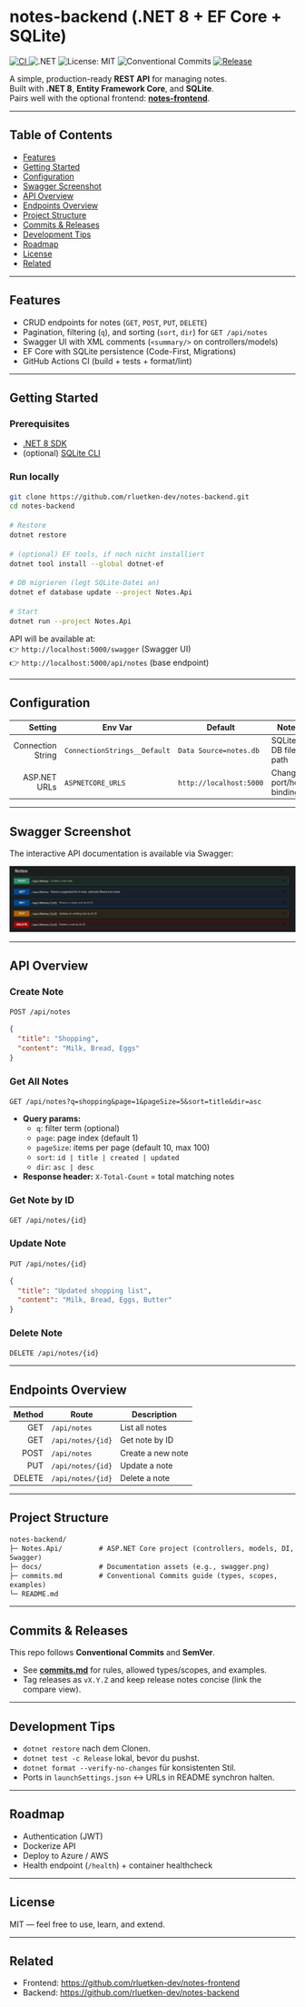 ﻿# notes-backend (.NET 8 + EF Core + SQLite)

<p align="left">
  <a href="https://github.com/rluetken-dev/notes-backend/actions/workflows/ci.yml">
    <img alt="CI" src="https://github.com/rluetken-dev/notes-backend/actions/workflows/ci.yml/badge.svg?branch=main">
  </a>
  <img alt=".NET" src="https://img.shields.io/badge/.NET-8.0-purple">
  <img alt="License: MIT" src="https://img.shields.io/badge/License-MIT-green.svg">
  <img alt="Conventional Commits" src="https://img.shields.io/badge/Conventional%20Commits-1.0.0-yellow.svg">
  <a href="https://github.com/rluetken-dev/notes-backend/releases">
    <img alt="Release" src="https://img.shields.io/badge/release-v1.0.2-blue">
  </a>
</p>

A simple, production-ready **REST API** for managing notes.  
Built with **.NET 8**, **Entity Framework Core**, and **SQLite**.  
Pairs well with the optional frontend: **[notes-frontend](https://github.com/rluetken-dev/notes-frontend)**.

---

## Table of Contents
- [Features](#features)
- [Getting Started](#getting-started)
- [Configuration](#configuration)
- [Swagger Screenshot](#swagger-screenshot)
- [API Overview](#api-overview)
- [Endpoints Overview](#endpoints-overview)
- [Project Structure](#project-structure)
- [Commits & Releases](#commits--releases)
- [Development Tips](#development-tips)
- [Roadmap](#roadmap)
- [License](#license)
- [Related](#related)

---

## Features
- CRUD endpoints for notes (`GET`, `POST`, `PUT`, `DELETE`)
- Pagination, filtering (`q`), and sorting (`sort`, `dir`) for `GET /api/notes`
- Swagger UI with XML comments (`<summary/>` on controllers/models)
- EF Core with SQLite persistence (Code-First, Migrations)
- GitHub Actions CI (build + tests + format/lint)

---

## Getting Started

### Prerequisites
- [.NET 8 SDK](https://dotnet.microsoft.com/en-us/download)
- (optional) [SQLite CLI](https://www.sqlite.org/download.html)

### Run locally
```bash
git clone https://github.com/rluetken-dev/notes-backend.git
cd notes-backend

# Restore
dotnet restore

# (optional) EF tools, if noch nicht installiert
dotnet tool install --global dotnet-ef

# DB migrieren (legt SQLite-Datei an)
dotnet ef database update --project Notes.Api

# Start
dotnet run --project Notes.Api
```

API will be available at:  
👉 `http://localhost:5000/swagger` (Swagger UI)  
👉 `http://localhost:5000/api/notes` (base endpoint)

---

## Configuration

| Setting            | Env Var                     | Default                 | Notes                    |
|-------------------:|-----------------------------|-------------------------|--------------------------|
| Connection String  | `ConnectionStrings__Default`| `Data Source=notes.db`  | SQLite DB file path      |
| ASP.NET URLs       | `ASPNETCORE_URLS`           | `http://localhost:5000` | Change port/host binding |

---

## Swagger Screenshot
The interactive API documentation is available via Swagger:

![Swagger UI](docs/swagger.png)

---

## API Overview

### Create Note
`POST /api/notes`
```json
{
  "title": "Shopping",
  "content": "Milk, Bread, Eggs"
}
```

### Get All Notes
`GET /api/notes?q=shopping&page=1&pageSize=5&sort=title&dir=asc`

- **Query params:**
  - `q`: filter term (optional)
  - `page`: page index (default 1)
  - `pageSize`: items per page (default 10, max 100)
  - `sort`: `id | title | created | updated`
  - `dir`: `asc | desc`
- **Response header:** `X-Total-Count` = total matching notes

### Get Note by ID
`GET /api/notes/{id}`

### Update Note
`PUT /api/notes/{id}`
```json
{
  "title": "Updated shopping list",
  "content": "Milk, Bread, Eggs, Butter"
}
```

### Delete Note
`DELETE /api/notes/{id}`

---

## Endpoints Overview

| Method | Route             | Description       |
|------: |-------------------|-------------------|
| GET    | `/api/notes`      | List all notes    |
| GET    | `/api/notes/{id}` | Get note by ID    |
| POST   | `/api/notes`      | Create a new note |
| PUT    | `/api/notes/{id}` | Update a note     |
| DELETE | `/api/notes/{id}` | Delete a note     |

---

## Project Structure
```
notes-backend/
├─ Notes.Api/         # ASP.NET Core project (controllers, models, DI, Swagger)
├─ docs/              # Documentation assets (e.g., swagger.png)
├─ commits.md         # Conventional Commits guide (types, scopes, examples)
└─ README.md
```

---

## Commits & Releases
This repo follows **Conventional Commits** and **SemVer**.

- See **[commits.md](./commits.md)** for rules, allowed types/scopes, and examples.
- Tag releases as `vX.Y.Z` and keep release notes concise (link the compare view).

---

## Development Tips
- `dotnet restore` nach dem Clonen.
- `dotnet test -c Release` lokal, bevor du pushst.
- `dotnet format --verify-no-changes` für konsistenten Stil.
- Ports in `launchSettings.json` ↔ URLs in README synchron halten.

---

## Roadmap
- Authentication (JWT)
- Dockerize API
- Deploy to Azure / AWS
- Health endpoint (`/health`) + container healthcheck

---

## License
MIT — feel free to use, learn, and extend.

---

## Related
- Frontend: https://github.com/rluetken-dev/notes-frontend
- Backend:  https://github.com/rluetken-dev/notes-backend
